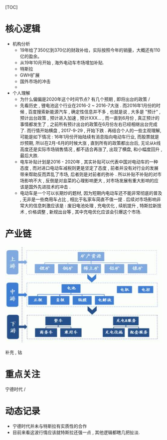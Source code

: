 [TOC]

# 核心逻辑

- 机构分析
  - 19年给了350亿到370亿的财政补给，实际按照今年的销量，大概还有110亿的盈余。
  - 从19年10月开始 , 海外电动车市场增加补贴.
  - 特斯拉
  - GWH扩展
  - 国外市场的冲击
  - 
- 个人理解
  - 为什么偏偏是2020年这个时间节点? 有几个预期 , 即将出台的政策 / 
  - 先看历史 , 锂电池这个行业在2016-2 ~ 2016-7大涨 . 而2016年1月份的时候 , 百度搜索新能源汽车 , 确定性信息并不多 , 也就是说 , 大多是 "预计" , 预计出台政策 , 预计进入加速 , 预计XXX... , 而一直到6月份 , 真正预计的事情都发生了 , 之前所有预计出台的政策在6月份左右已经相继出台完成了. 而行情开始横盘 , 2017-9-29 , 开始下跌 . 再结合个人的一些主观理解, 可能是如下情况 :
    16年1月份开始陆续有消息指向电动车行业,  而股票就是炒预期, 所以在2月-6月的时候大涨 , 直到所有的政策都出台后, 无论从k线高度还是实际市场销售情况 , 都不适合再涨了,  出现了横盘, 和小幅度回升 , 最后大跌.
  - 电车补贴计划是2016 - 2020年 , 其实补贴可以代表中国对电动车的一种态度 , 而对进口电动车减税则更是坚定了态度 , 前者并没有对行业的发展带来帮助反而弄乱了市场, 后者则是对前者的弥补 . 所以补贴不补贴的对市场影响不大 , 反倒是对韭菜的心理影响更大 , 对市场发展有重大影响的应该是国外先进技术的冲击 .
  - 电动车是一个可以长期炒的题材, 因为短期内电动车还不能非常彻底的普及 , 无非是一些商用车占比 , 相比于私家车简直不值一提 . 后续对市场影响非常大的信息刺激应该是 : 废旧电池处理 , 充电优化 , 续航提升 , 特斯拉新技术 , 价格调整 , 新规出台等 , 其中充电优化应该会引爆这个市场.

# 产业链

![image-20191226170621730](电动车.assets/image-20191226170621730.png)

补充 , 钴



# 重点关注

宁德时代 / 

# 动态记录

- 宁德时代并未与特斯拉有实质性的合作
- 目前来看这波行情应该就特斯拉还强一点 , 其他逻辑都瞎几把扯淡.